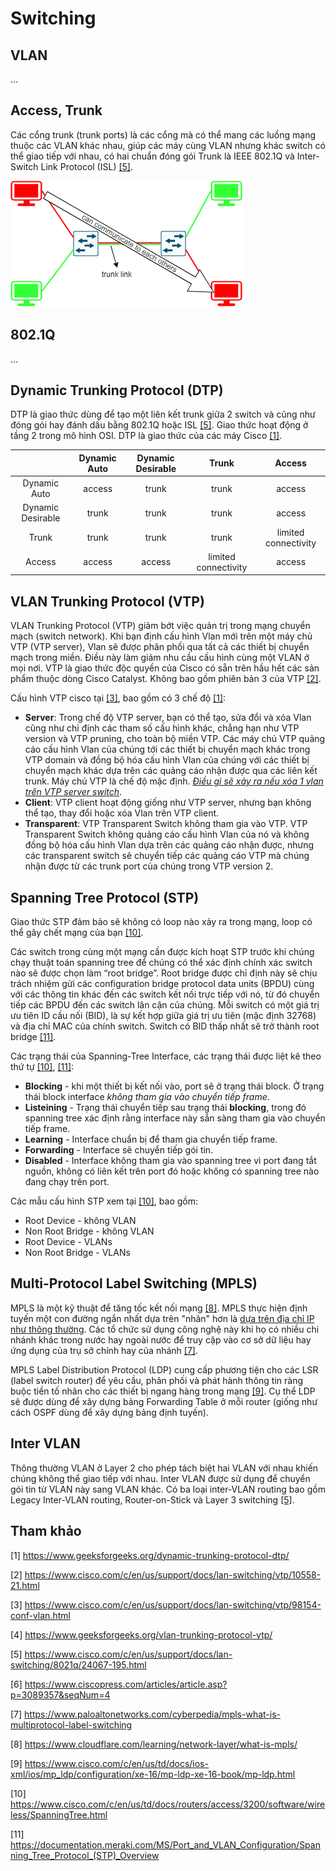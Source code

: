 # Switching

## VLAN

...

## Access, Trunk

Các cổng trunk (trunk ports) là các cổng mà có thể mang các luồng mạng thuộc các VLAN khác nhau, giúp các máy cùng VLAN nhưng khác switch có thể giao tiếp với nhau, có hai chuẩn đóng gói Trunk là IEEE 802.1Q và Inter-Switch Link Protocol (ISL) [[5]](https://www.cisco.com/c/en/us/support/docs/lan-switching/8021q/24067-195.html).

![Trunk link](./img/vlan_trunking.png)

## 802.1Q

...

## Dynamic Trunking Protocol (DTP)

DTP là giao thức dùng để tạo một liên kết trunk giữa 2 switch và cũng như đóng gói hay đánh dấu bằng 802.1Q hoặc ISL [[5]](https://www.cisco.com/c/en/us/support/docs/lan-switching/8021q/24067-195.html). Giao thức hoạt động ở tầng 2 trong mô hình OSI. DTP là giao thức của các máy Cisco [[1]](https://www.geeksforgeeks.org/dynamic-trunking-protocol-dtp/).

|                 |Dynamic Auto|Dynamic Desirable|Trunk               |Access      |
|:---------------:|:----------:|:---------------:|:------------------:|:----------:|
|Dynamic Auto     |access      |trunk            |trunk               |access      |
|Dynamic Desirable|trunk       |trunk            |trunk               |access      |
|Trunk            |trunk       |trunk            |trunk               |limited connectivity|
|Access           |access      |access           |limited connectivity|access      |

## VLAN Trunking Protocol (VTP)

VLAN Trunking Protocol (VTP) giảm bớt việc quản trị trong mạng chuyển mạch (switch network). Khi bạn định cấu hình Vlan mới trên một máy chủ VTP (VTP server), Vlan sẽ được phân phối qua tất cả các thiết bị chuyển mạch trong miền. Điều này làm giảm nhu cầu cấu hình cùng một VLAN ở mọi nơi. VTP là giao thức độc quyền của Cisco có sẵn trên hầu hết các sản phẩm thuộc dòng Cisco Catalyst. Không bao gồm phiên bản 3 của VTP [[2]](https://www.cisco.com/c/en/us/support/docs/lan-switching/vtp/10558-21.html).

Cấu hình VTP cisco tại [[3]](https://www.cisco.com/c/en/us/support/docs/lan-switching/vtp/98154-conf-vlan.html), bao gồm có 3 chế độ [[1]](https://www.cisco.com/c/en/us/support/docs/lan-switching/vtp/10558-21.html):

- **Server**: Trong chế độ VTP server, bạn có thể tạo, sửa đổi và xóa Vlan cũng như chỉ định các tham số cấu hình khác, chẳng hạn như VTP version và  VTP pruning, cho toàn bộ miền VTP. Các máy chủ VTP quảng cáo cấu hình Vlan của chúng tới các thiết bị chuyển mạch khác trong VTP domain và đồng bộ hóa cấu hình Vlan của chúng với các thiết bị chuyển mạch khác dựa trên các quảng cáo nhận được qua các liên kết trunk. Máy chủ VTP là chế độ mặc định. [*Điều gì sẽ xảy ra nếu xóa 1 vlan trên VTP server switch*](../experiment/VTP_test/index.md).
- **Client**: VTP client hoạt động giống như VTP server, nhưng bạn không thể tạo, thay đổi hoặc xóa Vlan trên VTP client.
- **Transparent**: VTP Transparent Switch không tham gia vào VTP. VTP Transparent Switch không quảng cáo cấu hình Vlan của nó và không đồng bộ hóa cấu hình Vlan dựa trên các quảng cáo nhận được, nhưng các transparent switch sẽ chuyển tiếp các quảng cáo VTP mà chúng nhận được từ các trunk port của chúng trong VTP version 2.

## Spanning Tree Protocol (STP)

Giao thức STP đảm bảo sẽ không có loop nào xảy ra trong mạng, loop có thể gây chết mạng của bạn [[10]](https://www.cisco.com/c/en/us/td/docs/routers/access/3200/software/wireless/SpanningTree.html).

Các switch trong cùng một mạng cần được kích hoạt STP trước khi chúng chạy thuật toán spanning tree để chúng có thể xác định chính xác switch nào sẽ được chọn làm “root bridge”. Root bridge được chỉ định này sẽ chịu trách nhiệm gửi các configuration bridge protocol data units (BPDU) cùng với các thông tin khác đến các switch kết nối trực tiếp với nó, từ đó chuyển tiếp các BPDU đến các switch lân cận của chúng. Mỗi switch có một giá trị ưu tiên ID cầu nối (BID), là sự kết hợp giữa giá trị ưu tiên (mặc định 32768) và địa chỉ MAC của chính switch. Switch có BID thấp nhất sẽ trở thành root bridge [[11]](https://documentation.meraki.com/MS/Port_and_VLAN_Configuration/Spanning_Tree_Protocol_(STP)_Overview).

Các trạng thái của Spanning-Tree Interface, các trạng thái được liệt kê theo thứ tự [[10]](https://www.cisco.com/c/en/us/td/docs/routers/access/3200/software/wireless/SpanningTree.html), [[11]](https://documentation.meraki.com/MS/Port_and_VLAN_Configuration/Spanning_Tree_Protocol_(STP)_Overview):

- **Blocking** - khi một thiết bị kết nối vào, port sẽ ở trạng thái block. Ở trạng thái block interface *không tham gia vào chuyển tiếp frame*.
- **Listeining** - Trạng thái chuyển tiếp sau trạng thái **blocking**, trong đó spanning tree xác định rằng interface này sẵn sàng tham gia vào chuyển tiếp frame.
- **Learning** - Interface chuẩn bị để tham gia chuyển tiếp frame.
- **Forwarding** - Interface sẽ chuyển tiếp gói tin.
- **Disabled** - Interface không tham gia vào spanning tree vì port đang tắt nguồn, không có liên kết trên port đó hoặc không có spanning tree nào đang chạy trên port.

Các mẫu cấu hình STP xem tại [[10]](https://www.cisco.com/c/en/us/td/docs/routers/access/3200/software/wireless/SpanningTree.html#wp1048829), bao gồm:

- Root Device - không VLAN
- Non Root Bridge - không VLAN
- Root Device - VLANs
- Non Root Bridge - VLANs

## Multi-Protocol Label Switching (MPLS)

MPLS là một kỹ thuật để tăng tốc kết nối mạng [[8]](https://www.cloudflare.com/learning/network-layer/what-is-mpls/). MPLS thực hiện định tuyến một con đường ngắn nhất dựa trên "nhãn" hơn là [dựa trên địa chỉ IP như thông thường](../4_4_Routing/index.md). Các tổ chức sử dụng công nghệ này khi họ có nhiều chi nhánh khác trong nước hay ngoài nước để truy cập vào cơ sở dữ liệu hay ứng dụng của trụ sở chính hay của nhánh [[7]](https://www.paloaltonetworks.com/cyberpedia/mpls-what-is-multiprotocol-label-switching).

MPLS Label Distribution Protocol (LDP) cung cấp phương tiện cho các LSR (label switch router) để yêu cầu, phân phối và phát hành thông tin ràng buộc tiền tố nhãn cho các thiết bị ngang hàng trong mạng [[9]](https://www.cisco.com/c/en/us/td/docs/ios-xml/ios/mp_ldp/configuration/xe-16/mp-ldp-xe-16-book/mp-ldp.html). Cụ thể LDP sẽ được dùng để xây dựng bảng Forwarding Table ở mỗi router (giống như cách OSPF dùng để xây dựng bảng định tuyến).

## Inter VLAN

Thông thường VLAN ở Layer 2 cho phép tách biệt hai VLAN với nhau khiến chúng không thể giao tiếp với nhau. Inter VLAN được sử dụng để chuyển gói tin từ VLAN này sang VLAN khác. Có ba loại inter-VLAN routing bao gồm Legacy Inter-VLAN routing, Router-on-Stick và Layer 3 switching [[5]](https://www.ciscopress.com/articles/article.asp?p=3089357&seqNum=4).

## Tham khảo

[1] <https://www.geeksforgeeks.org/dynamic-trunking-protocol-dtp/>

[2] <https://www.cisco.com/c/en/us/support/docs/lan-switching/vtp/10558-21.html>

[3] <https://www.cisco.com/c/en/us/support/docs/lan-switching/vtp/98154-conf-vlan.html>

[4] <https://www.geeksforgeeks.org/vlan-trunking-protocol-vtp/>

[5] <https://www.cisco.com/c/en/us/support/docs/lan-switching/8021q/24067-195.html>

[6] <https://www.ciscopress.com/articles/article.asp?p=3089357&seqNum=4>

[7] <https://www.paloaltonetworks.com/cyberpedia/mpls-what-is-multiprotocol-label-switching>

[8] <https://www.cloudflare.com/learning/network-layer/what-is-mpls/>

[9] <https://www.cisco.com/c/en/us/td/docs/ios-xml/ios/mp_ldp/configuration/xe-16/mp-ldp-xe-16-book/mp-ldp.html>

[10] <https://www.cisco.com/c/en/us/td/docs/routers/access/3200/software/wireless/SpanningTree.html>

[11] <https://documentation.meraki.com/MS/Port_and_VLAN_Configuration/Spanning_Tree_Protocol_(STP)_Overview>
